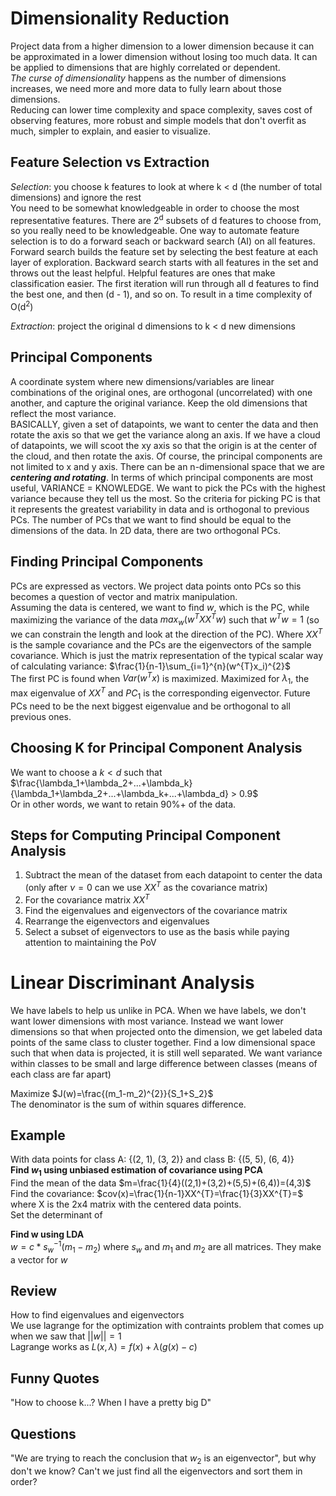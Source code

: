 # Dimensionality Reduction
Project data from a higher dimension to a lower dimension because it can be approximated in a lower dimension without losing too much data. It can be applied to dimensions that are highly correlated or dependent.  
*The curse of dimensionality* happens as the number of dimensions increases, we need more and more data to fully learn about those dimensions.  
Reducing can lower time complexity and space complexity, saves cost of observing features, more robust and simple models that don't overfit as much, simpler to explain, and easier to visualize.  

## Feature Selection vs Extraction
*Selection*: you choose k features to look at where k < d (the number of total dimensions) and ignore the rest  
You need to be somewhat knowledgeable in order to choose the most representative features. There are 2<sup>d</sup> subsets of d features to choose from, so you really need to be knowledgeable. One way to automate feature selection is to do a forward seach or backward search (AI) on all features. Forward search builds the feature set by selecting the best feature at each layer of exploration. Backward search starts with all features in the set and throws out the least helpful. Helpful features are ones that make classification easier. The first iteration will run through all d features to find the best one, and then (d - 1), and so on. To result in a time complexity of O(d<sup>2</sup>)

*Extraction*: project the original d dimensions to k < d new dimensions 

## Principal Components
A coordinate system where new dimensions/variables are linear combinations of the original ones, are orthogonal (uncorrelated) with one another, and capture the original variance. Keep the old dimensions that reflect the most variance.  
BASICALLY, given a set of datapoints, we want to center the data and then rotate the axis so that we get the variance along an axis. If we have a cloud of datapoints, we will scoot the xy axis so that the origin is at the center of the cloud, and then rotate the axis. Of course, the principal components are not limited to x and y axis. There can be an n-dimensional space that we are ***centering and rotating***. In terms of which principal components are most useful, VARIANCE = KNOWLEDGE. We want to pick the PCs with the highest variance because they tell us the most. So the criteria for picking PC is that it represents the greatest variability in data and is orthogonal to previous PCs. The number of PCs that we want to find should be equal to the dimensions of the data. In 2D data, there are two orthogonal PCs.  

## Finding Principal Components
PCs are expressed as vectors. We project data points onto PCs so this becomes a question of vector and matrix manipulation.  
Assuming the data is centered, we want to find *w*, which is the PC, while maximizing the variance of the data $max_w(w^{T}XX^{T}w)$ such that $w^{T}w=1$ (so we can constrain the length and look at the direction of the PC). Where $XX^{T}$ is the sample covariance and the PCs are the eigenvectors of the sample covariance. Which is just the matrix representation of the typical scalar way of calculating variance: 
$\frac{1}{n-1}\sum_{i=1}^{n}(w^{T}x_i)^{2}$  
The first PC is found when $Var(w^{T}x)$ is maximized. Maximized for $\lambda_1$, the max eigenvalue of $XX^{T}$ and $PC_1$ is the corresponding eigenvector. Future PCs need to be the next biggest eigenvalue and be orthogonal to all previous ones. 

## Choosing K for Principal Component Analysis
We want to choose a $k < d$ such that $\frac{\lambda_1+\lambda_2+...+\lambda_k}{\lambda_1+\lambda_2+...+\lambda_k+...+\lambda_d} > 0.9$  
Or in other words, we want to retain 90%+ of the data. 

## Steps for Computing Principal Component Analysis
1. Subtract the mean of the dataset from each datapoint to center the data (only after $\nu=0$ can we use $XX^{T}$ as the covariance matrix)
2. For the covariance matrix $XX^{T}$
3. Find the eigenvalues and eigenvectors of the covariance matrix
4. Rearrange the eigenvectors and eigenvalues
5. Select a subset of eigenvectors to use as the basis while paying attention to maintaining the PoV

# Linear Discriminant Analysis
We have labels to help us unlike in PCA. When we have labels, we don't want lower dimensions with most variance. Instead we want lower dimensions so that when projected onto the dimension, we get labeled data points of the same class to cluster together. 
Find a low dimensional space such that when data is projected, it is still well separated. We want variance within classes to be small and large difference between classes (means of each class are far apart)

Maximize $J(w)=\frac{(m_1-m_2)^{2}}{S_1+S_2}$  
The denominator is the sum of within squares difference. 

## Example
With data points for class A: {(2, 1), (3, 2)} and class B: {(5, 5), (6, 4)}  
**Find $w_1$ using unbiased estimation of covariance using PCA**  
Find the mean of the data $m=\frac{1}{4}((2,1)+(3,2)+(5,5)+(6,4))=(4,3)$  
Find the covariance: $cov(x)=\frac{1}{n-1}XX^{T}=\frac{1}{3}XX^{T}=$ where X is the 2x4 matrix with the centered data points.  
Set the determinant of 

**Find w using LDA**  
$w=c*s_w^{-1}(m_1-m_2)$ where $s_w$ and $m_1$ and $m_2$ are all matrices. They make a vector for $w$



## Review
How to find eigenvalues and eigenvectors  
We use lagrange for the optimization with contraints problem that comes up when we saw that $||w||=1$  
Lagrange works as $L(x,\lambda)=f(x)+\lambda(g(x)-c)$

## Funny Quotes
"How to choose k...? When I have a pretty big D"

## Questions
"We are trying to reach the conclusion that $w_2$ is an eigenvector", but why don't we know? Can't we just find all the eigenvectors and sort them in order?
